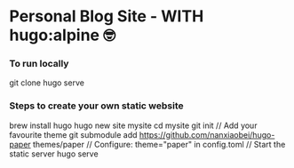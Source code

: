 # Personal Blog Site - WITH hugo:alpine 🤓

### To run locally
git clone
hugo serve

### Steps to create your own static website
brew install hugo
hugo new site mysite
cd mysite
git init
// Add your favourite theme
git submodule add https://github.com/nanxiaobei/hugo-paper themes/paper
// Configure: theme="paper" in config.toml
// Start the static server
hugo serve
